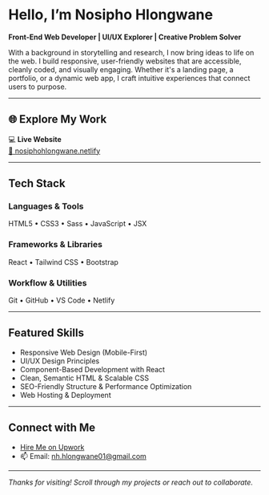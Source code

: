 # Hello, I’m Nosipho Hlongwane  
**Front-End Web Developer | UI/UX Explorer | Creative Problem Solver**

With a background in storytelling and research, I now bring ideas to life on the web. I build responsive, user-friendly websites that are accessible, cleanly coded, and visually engaging. Whether it's a landing page, a portfolio, or a dynamic web app, I craft intuitive experiences that connect users to purpose.

---

## 🌐 Explore My Work

💻 **Live Website**  
[🔗 nosiphohlongwane.netlify](https://github.com/user-attachments/assets/d57b8519-2667-4418-ab51-2446428c6816)

---

##  Tech Stack

###  Languages & Tools  
HTML5 • CSS3 • Sass • JavaScript • JSX

###  Frameworks & Libraries  
React • Tailwind CSS • Bootstrap

###  Workflow & Utilities  
Git • GitHub • VS Code • Netlify

---

##  Featured Skills

- Responsive Web Design (Mobile-First)  
- UI/UX Design Principles  
- Component-Based Development with React  
- Clean, Semantic HTML & Scalable CSS  
- SEO-Friendly Structure & Performance Optimization  
- Web Hosting & Deployment

---

## Connect with Me

- [Hire Me on Upwork]()  
- 📫 Email: nh.hlongwane01@gmail.com

---

_Thanks for visiting! Scroll through my projects or reach out to collaborate._

